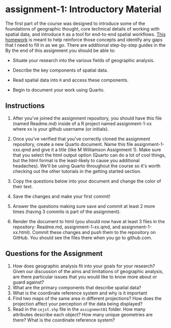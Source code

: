 # assignment-1: Introductory Material
The first part of the course was designed to introduce some of the foundations of geographic thought, core technical details of working with spatial data, and introduce `R` as a tool for end-to-end spatial workflows. [This homework](https://classroom.github.com/a/VQuj0UjY) is meant to help reinforce those concepts and identify any gaps that I need to fill in as we go. There are additional step-by-step guides in the  By the end of this assignment you should be able to:

* Situate your research into the various fields of geographic analysis.

* Describe the key components of spatial data.

* Read spatial data into `R` and access these components.

* Begin to document your work using Quarto.

## Instructions

1. After you've joined the assignment repository, you should have this file (named Readme.md) inside of a R project named assignment-1-xx where xx is your github username (or initials).

2. Once you've verified that you've correctly cloned the assignment repository, create a new Quarto document. Name this file assignment-1-xxx.qmd and give it a title (like M Williamson Assignment 1). Make sure that you select the html output option (Quarto can do a lot of cool things, but the html format is the least-likely to cause you additional headaches). We'll be using Quarto throughout the course so it's worth checking out the other tutorials in the getting started section.

3. Copy the questions below into your document and change the color of their text.

4. Save the changes and make your first commit!

5. Answer the questions making sure save and commit at least 2 more times (having 3 commits is part of the assignment).

6. Render the document to html (you should now have at least 3 files in the repository: Readme.md, assignment-1-xx.qmd, and assignment-1-xx.html). Commit these changes and push them to the repository on GitHub. You should see the files there when you go to github.com.

## Questions for the Assignment

1. How does geographic analysis fit into your goals for your research? Given our discussion of the aims and limitations of geographic analysis, are there particular issues that you would like to know more about or guard against?
2. What are the primary components that describe spatial data?
3. What is the coordinate reference system and why is it important
4. Find two maps of the same area in different projections? How does the projection affect your perception of the data being displayed?
5. Read in the `cejst.shp` file in the `assignment01` folder. How many attributes describe each object? How many unique geometries are there? What is the coordinate reference system?
